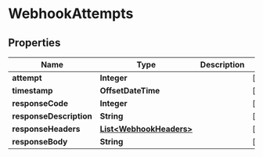 

# WebhookAttempts


## Properties

| Name | Type | Description | Notes |
|------------ | ------------- | ------------- | -------------|
|**attempt** | **Integer** |  |  [optional] |
|**timestamp** | **OffsetDateTime** |  |  [optional] |
|**responseCode** | **Integer** |  |  [optional] |
|**responseDescription** | **String** |  |  [optional] |
|**responseHeaders** | [**List&lt;WebhookHeaders&gt;**](WebhookHeaders.md) |  |  [optional] |
|**responseBody** | **String** |  |  [optional] |



